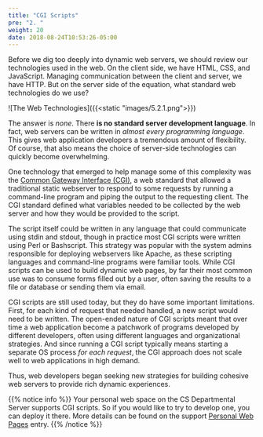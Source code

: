 ```yaml
---
title: "CGI Scripts"
pre: "2. "
weight: 20
date: 2018-08-24T10:53:26-05:00
---
```


Before we dig too deeply into dynamic web servers, we should review our technologies used in the web.  On the client side, we have HTML, CSS, and JavaScript.  Managing communication between the client and server, we have HTTP.  But on the server side of the equation, what standard web technologies do we use?

![The Web Technologies]({{<static "images/5.2.1.png">}})

The answer is _none_.  There **is no standard server development language**.  In fact, web servers can be written in _almost every programming language_.  This gives web application developers a tremendous amount of flexibility.  Of course, that also means the choice of server-side technologies can quickly become overwhelming.

One technology that emerged to help manage some of this complexity was the [Common Gateway Interface (CGI)](https://en.wikipedia.org/wiki/Common_Gateway_Interface), a web standard that allowed a traditional static webserver to respond to some requests by running a command-line program and piping the output to the requesting client.  The CGI standard defined what variables needed to be collected by the web server and how they would be provided to the script.

The script itself could be written in any language that could communicate using stdin and stdout, though in practice most CGI scripts were written using Perl or Bashscript.  This strategy was popular with the system admins responsible for deploying webservers like Apache, as these scripting languages and command-line programs were familiar tools. While CGI scripts can be used to build dynamic web pages, by far their most common use was to consume forms filled out by a user, often saving the results to a file or database or sending them via email.

CGI scripts are still used today, but they do have some important limitations.  First, for each kind of request that needed handled, a new script would need to be written.  The open-ended nature of CGI scripts meant that over time a web application become a patchwork of programs developed by different developers, often using different languages and organizational strategies.  And since running a CGI script typically means starting a separate OS process _for each request_, the CGI approach does not scale well to web applications in high demand.

Thus, web developers began seeking new strategies for building cohesive web servers to provide rich dynamic experiences.

{{% notice info %}}
Your personal web space on the CS Departmental Server supports CGI scripts.  So if you would like to try to develop one, you can deploy it there.  More details can be found on the support [Personal Web Pages](https://support.cs.ksu.edu/CISDocs/wiki/Personal_Web_Pages#Dynamic_Content) entry.
{{% /notice %}}